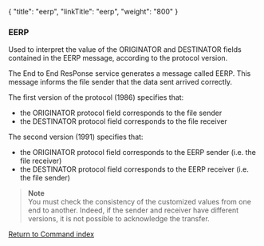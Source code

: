{
    "title": "eerp",
    "linkTitle": "eerp",
    "weight": "800"
}<span id="EERP"></span>

### EERP

Used to interpret the value of the ORIGINATOR and DESTINATOR fields
contained in the EERP message, according to the protocol version.

The End to End ResPonse service generates a message called EERP. This
message informs the file sender that the data sent arrived correctly.

The first version of the protocol (1986) specifies that:

-   the ORIGINATOR
    protocol field corresponds to the file sender
-   the DESTINATOR
    protocol field corresponds to the file receiver

The second version (1991) specifies that:

-   the ORIGINATOR
    protocol field corresponds to the EERP sender (i.e. the file receiver)
-   the DESTINATOR
    protocol field corresponds to the EERP receiver (i.e. the file sender)

> **Note**  
> You must check the consistency of the customized values from one
> end to another. Indeed, if the sender and receiver have different versions,
> it is not possible to acknowledge the transfer.

[Return to Command index](../../)
